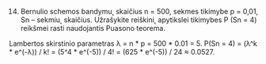 14. Bernulio schemos bandymu˛ skaičius n = 500, sekmes tikimybe p = 0,01, Sn – sekmiu˛
skaičius. Užrašykite reiškini˛ apytikslei tikimybes P (Sn = 4) reikšmei rasti naudojantis Puasono
teorema.

Lambertos skirstinio parametras λ = n * p = 500 * 0.01 = 5.
P(Sn = 4) = (λ^k * e^(-λ)) / k! = (5^4 * e^(-5)) / 4! = (625 * e^(-5)) / 24 ≈ 0.0527.